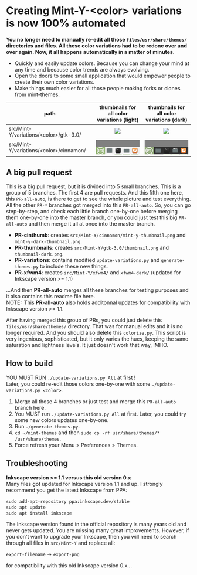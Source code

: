 # Creating Mint-Y-\<color\> variations is now 100% automated

**You no longer need to manually re-edit all those `files/usr/share/themes/` directories and files. All these color variations had to be redone over and over again. Now, it all happens automatically in a matter of minutes.**  

* Quickly and easily update colors. Because you can change your mind at any time and because color trends are always evolving.
* Open the doors to some small application that would empower people to create their own color variations.
* Make things much easier for all those people making forks or clones from mint-themes.

| path                                      | thumbnails for all color variations (light)                      | thumbnails for all color variations (dark)                            |
| ----------------------------------------- |:----------------------------------------------------------------:|:---------------------------------------------------------------------:|
| src/Mint-Y/variations/\<color\>/gtk-3.0/  | <img src="src/Mint-Y/gtk-3.0/thumbnail@2.png" height="35">       | <img src="src/Mint-Y/gtk-3.0/thumbnail-dark@2.png" height="35">       |
| src/Mint-Y/variations/\<color\>/cinnamon/ | <img src="src/Mint-Y/cinnamon/mint-y-thumbnail.png" width="180"> | <img src="src/Mint-Y/cinnamon/mint-y-dark-thumbnail.png" width="180"> |

## A big pull request
This is a big pull request, but it is divided into 5 small branches. This is a group of 5 branches. The first 4 are pull requests. And this fifth one here, this `PR-all-auto`, is there to get to see the whole picture and test everything. All the other `PR-*` branches got merged into this `PR-all-auto`. So, you can go step-by-step, and check each little branch one-by-one before merging them one-by-one into the master branch, or you could just test this big `PR-all-auto` and then merge it all at once into the master branch.

* **PR-cinthumb**: creates `src/Mint-Y/cinnamon/mint-y-thumbnail.png` and `mint-y-dark-thumbnail.png`.
* **PR-thumbnails**: creates `src/Mint-Y/gtk-3.0/thumbnail.png` and `thumbnail-dark.png`.
* **PR-variations**: contains modified `update-variations.py` and `generate-themes.py` to include these new things.
* **PR-xfwm4**: creates `src/Mint-Y/xfwm4/` and `xfwm4-dark/` (updated for Inkscape version >= 1.1)

...And then **PR-all-auto** merges all these branches for testing purposes and it also contains this readme file here.  
NOTE : This **PR-all-auto** also holds additonnal updates for compatibility with Inkscape version >= 1.1.  

After having merged this group of PRs, you could just delete this `files/usr/share/themes/` directory. That was for manual edits and it is no longer required. And you should also delete this `colorize.py`. This script is very ingenious, sophisticated, but it only varies the hues, keeping the same saturation and lightness levels. It just doesn't work that way, IMHO.

## How to build
YOU MUST RUN `./update-variations.py All` at first !  
Later, you could re-edit those colors one-by-one with some `./update-variations.py <color>`.

1. Merge all those 4 branches or just test and merge this `PR-all-auto` branch here.
1. You MUST run `./update-variations.py All` at first. Later, you could try some new colors updates one-by-one.
1. Run `./generate-themes.py`.
1. `cd ~/mint-themes` and then `sudo cp -rf usr/share/themes/* /usr/share/themes`.
1. Force refresh your Menu > Preferences > Themes.

## Troubleshooting

**Inkscape version >= 1.1 versus this old version 0.x**  
Many files got updated for Inkscape version 1.1 and up. I strongly recommend you get the latest Inkscape from PPA:

```
sudo add-apt-repository ppa:inkscape.dev/stable
sudo apt update
sudo apt install inkscape
```

The Inkscape version found in the official repository is many years old and never gets updated. You are missing many great improvements. However, if you don't want to upgrade your Inkscape, then you will need to search through all files in `src/Mint-Y` and replace all:

`export-filename` -> `export-png`

for compatibility with this old Inkscape version 0.x...
